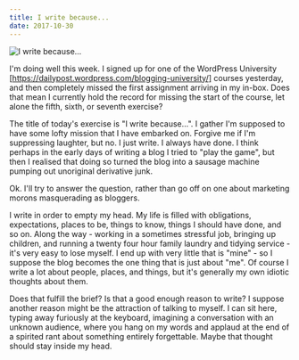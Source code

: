 ```yaml
---
title: I write because...
date: 2017-10-30
---
```


![I write because...](https://source.unsplash.com/gp8BLyaTaA0/1600x900)

I'm doing well this week. I signed up for one of the WordPress University [https://dailypost.wordpress.com/blogging-university/] courses yesterday, and then completely missed the first assignment arriving in my in-box. Does that mean I currently hold the record for missing the start of the course, let alone the fifth, sixth, or seventh exercise?

The title of today's exercise is "I write because...". I gather I'm supposed to have some lofty mission that I have embarked on. Forgive me if I'm suppressing laughter, but no. I just write. I always have done. I think perhaps in the early days of writing a blog I tried to "play the game", but then I realised that doing so turned the blog into a sausage machine pumping out unoriginal derivative junk.

Ok. I'll try to answer the question, rather than go off on one about marketing morons masquerading as bloggers.

I write in order to empty my head. My life is filled with obligations, expectations, places to be, things to know, things I should have done, and so on. Along the way - working in a sometimes stressful job, bringing up children, and running a twenty four hour family laundry and tidying service - it's very easy to lose myself. I end up with very little that is "mine" - so I suppose the blog becomes the one thing that is just about "me". Of course I write a lot about people, places, and things, but it's generally my own idiotic thoughts about them.

Does that fulfill the brief? Is that a good enough reason to write? I suppose another reason might be the attraction of talking to myself. I can sit here, typing away furiously at the keyboard, imagining a conversation with an unknown audience, where you hang on my words and applaud at the end of a spirited rant about something entirely forgettable. Maybe that thought should stay inside my head.